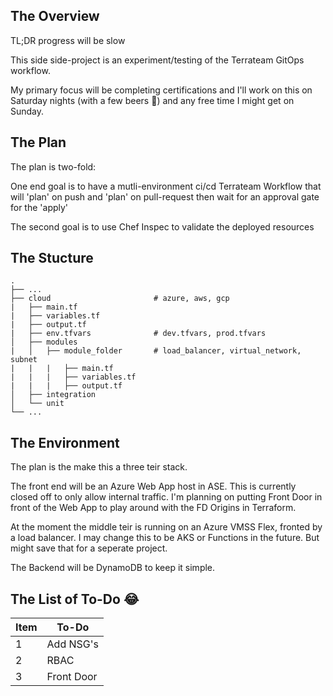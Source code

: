 ## The Overview

TL;DR progress will be slow

This side side-project is an experiment/testing of the Terrateam GitOps workflow. 

My primary focus will be completing certifications and I'll work on this on Saturday nights (with a few beers :rofl:) and any free time I might get on Sunday.

## The Plan

The plan is two-fold:

One end goal is to have a mutli-environment ci/cd Terrateam Workflow that will 'plan' on push and 'plan' on pull-request then wait for an approval gate for the 'apply'

The second goal is to use Chef Inspec to validate the deployed resources

## The Stucture
    .
    ├── ...
    ├── cloud                       # azure, aws, gcp
    |   ├── main.tf
    |   ├── variables.tf
    |   ├── output.tf
    |   ├── env.tfvars              # dev.tfvars, prod.tfvars                  
    │   ├── modules
    |   │   ├── module_folder       # load_balancer, virtual_network, subnet
    |   |   |   ├── main.tf
    |   |   |   ├── variables.tf
    |   |   |   ├── output.tf     
    │   ├── integration         
    │   └── unit                
    └── ...

## The Environment

The plan is the make this a three teir stack.

The front end will be an Azure Web App host in ASE. This is currently closed off to only allow internal traffic. I'm planning on putting Front Door in front of the Web App to play around with the FD Origins in Terraform.

At the moment the middle teir is running on an Azure VMSS Flex, fronted by a load balancer. I may change this to be AKS or Functions in the future. But might save that for a seperate project.

The Backend will be DynamoDB to keep it simple.


## The List of To-Do :joy:

| Item | To-Do                      |
| ---- | -------------------------- |
| 1    | Add NSG's                  |
| 2    | RBAC                       |
| 3    | Front Door                 |
